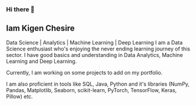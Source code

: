 ### Hi there 👋
##  Iam Kigen Chesire
Data Science | Analytics | Machine Learning | Deep Learning
I am a Data Science enthusiast who's enjoying the never ending learning journey of this sector.
I have good basics and understanding in Data Analytics, Machine Learning and Deep Learning.

Currently, I am working on some projects to add on my portfolio.

I am also proficient in tools like SQL, Java, Python and it's
libraries (NumPy, Pandas, Matplotlib, Seaborn, scikit-learn, PyTorch, TensorFlow, Keras, Pillow) etc.

<!--
**kigenchesire/kigenchesire** is a ✨ _special_ ✨ repository because its `README.md` (this file) appears on your GitHub profile.

Here are some ideas to get you started:

- 🔭 I’m currently working on ...
- 🌱 I’m currently learning ...
- 👯 I’m looking to collaborate on ...
- 🤔 I’m looking for help with ...
- 💬 Ask me about ...
- 📫 How to reach me: ...
- 😄 Pronouns: ...
- ⚡ Fun fact: ...
-->
